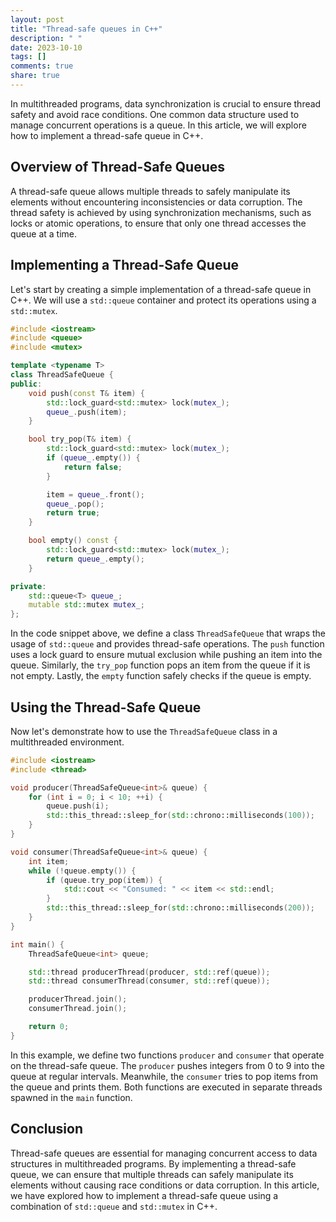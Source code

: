 ```yaml
---
layout: post
title: "Thread-safe queues in C++"
description: " "
date: 2023-10-10
tags: []
comments: true
share: true
---
```


In multithreaded programs, data synchronization is crucial to ensure thread safety and avoid race conditions. One common data structure used to manage concurrent operations is a queue. In this article, we will explore how to implement a thread-safe queue in C++.

## Overview of Thread-Safe Queues

A thread-safe queue allows multiple threads to safely manipulate its elements without encountering inconsistencies or data corruption. The thread safety is achieved by using synchronization mechanisms, such as locks or atomic operations, to ensure that only one thread accesses the queue at a time.

## Implementing a Thread-Safe Queue

Let's start by creating a simple implementation of a thread-safe queue in C++. We will use a `std::queue` container and protect its operations using a `std::mutex`.

```cpp
#include <iostream>
#include <queue>
#include <mutex>

template <typename T>
class ThreadSafeQueue {
public:
    void push(const T& item) {
        std::lock_guard<std::mutex> lock(mutex_);
        queue_.push(item);
    }

    bool try_pop(T& item) {
        std::lock_guard<std::mutex> lock(mutex_);
        if (queue_.empty()) {
            return false;
        }

        item = queue_.front();
        queue_.pop();
        return true;
    }

    bool empty() const {
        std::lock_guard<std::mutex> lock(mutex_);
        return queue_.empty();
    }

private:
    std::queue<T> queue_;
    mutable std::mutex mutex_;
};
```

In the code snippet above, we define a class `ThreadSafeQueue` that wraps the usage of `std::queue` and provides thread-safe operations. The `push` function uses a lock guard to ensure mutual exclusion while pushing an item into the queue. Similarly, the `try_pop` function pops an item from the queue if it is not empty. Lastly, the `empty` function safely checks if the queue is empty.

## Using the Thread-Safe Queue

Now let's demonstrate how to use the `ThreadSafeQueue` class in a multithreaded environment.

```cpp
#include <iostream>
#include <thread>

void producer(ThreadSafeQueue<int>& queue) {
    for (int i = 0; i < 10; ++i) {
        queue.push(i);
        std::this_thread::sleep_for(std::chrono::milliseconds(100));
    }
}

void consumer(ThreadSafeQueue<int>& queue) {
    int item;
    while (!queue.empty()) {
        if (queue.try_pop(item)) {
            std::cout << "Consumed: " << item << std::endl;
        }
        std::this_thread::sleep_for(std::chrono::milliseconds(200));
    }
}

int main() {
    ThreadSafeQueue<int> queue;

    std::thread producerThread(producer, std::ref(queue));
    std::thread consumerThread(consumer, std::ref(queue));

    producerThread.join();
    consumerThread.join();

    return 0;
}
```

In this example, we define two functions `producer` and `consumer` that operate on the thread-safe queue. The `producer` pushes integers from 0 to 9 into the queue at regular intervals. Meanwhile, the `consumer` tries to pop items from the queue and prints them. Both functions are executed in separate threads spawned in the `main` function.

## Conclusion

Thread-safe queues are essential for managing concurrent access to data structures in multithreaded programs. By implementing a thread-safe queue, we can ensure that multiple threads can safely manipulate its elements without causing race conditions or data corruption. In this article, we have explored how to implement a thread-safe queue using a combination of `std::queue` and `std::mutex` in C++.
